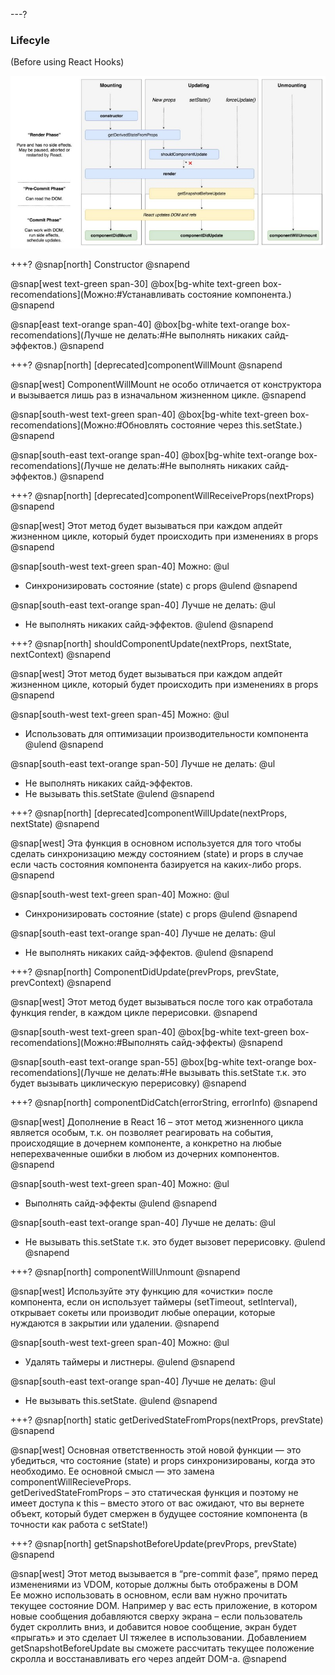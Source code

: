 ---?
### Lifecyle
(Before using React Hooks)

![TIP](template/img/lifecycle.jpg)

+++?
@snap[north]
Constructor
@snapend

@snap[west text-green span-30]
@box[bg-white text-green box-recomendations](Можно:#Устанавливать состояние компонента.)
@snapend

@snap[east text-orange span-40]
@box[bg-white text-orange box-recomendations](Лучше не делать:#Не выполнять никаких сайд-эффектов.)
@snapend


+++?
@snap[north]
[deprecated]componentWillMount
@snapend

@snap[west]
ComponentWillMount не особо отличается от конструктора и вызывается лишь раз в изначальном жизненном цикле.
@snapend

@snap[south-west text-green span-40]
@box[bg-white text-green box-recomendations](Можно:#Обновлять состояние через this.setState.)
@snapend

@snap[south-east text-orange span-40]
@box[bg-white text-orange box-recomendations](Лучше не делать:#Не выполнять никаких сайд-эффектов.)
@snapend


+++?
@snap[north]
[deprecated]componentWillReceiveProps(nextProps)
@snapend

@snap[west]
Этот метод будет вызываться при каждом апдейт жизненном цикле, который будет происходить при изменениях в props
@snapend

@snap[south-west text-green span-40]
Можно:
@ul[](false)
- Синхронизировать состояние (state) с props
@ulend
@snapend

@snap[south-east text-orange span-40]
Лучше не делать:
@ul[](false)
- Не выполнять никаких сайд-эффектов.
@ulend
@snapend


+++?
@snap[north]
shouldComponentUpdate(nextProps, nextState, nextContext)
@snapend

@snap[west]
Этот метод будет вызываться при каждом апдейт жизненном цикле, который будет происходить при изменениях в props
@snapend

@snap[south-west text-green span-45]
Можно:
@ul[](false)
- Использовать для оптимизации производительности компонента
@ulend
@snapend

@snap[south-east text-orange span-50]
Лучше не делать:
@ul[](false)
- Не выполнять никаких сайд-эффектов.
- Не вызывать this.setState
@ulend
@snapend


+++?
@snap[north]
[deprecated]componentWillUpdate(nextProps, nextState)
@snapend

@snap[west]
Эта функция в основном используется для того чтобы сделать синхронизацию между состоянием (state) и props в случае если часть состояния компонента базируется на каких-либо props.
@snapend

@snap[south-west text-green span-40]
Можно:
@ul[](false)
- Синхронизировать состояние (state) с props
@ulend
@snapend

@snap[south-east text-orange span-40]
Лучше не делать:
@ul[](false)
- Не выполнять никаких сайд-эффектов.
@ulend
@snapend


+++?
@snap[north]
СomponentDidUpdate(prevProps, prevState, prevContext)
@snapend

@snap[west]
Этот метод будет вызываться после того как отработала функция render, в каждом цикле перерисовки.
@snapend

@snap[south-west text-green span-40]
@box[bg-white text-green box-recomendations](Можно:#Выполнять сайд-эффекты)
@snapend

@snap[south-east text-orange span-55]
@box[bg-white text-orange box-recomendations](Лучше не делать:#Не вызывать this.setState т.к. это будет вызывать циклическую перерисовку)
@snapend


+++?
@snap[north]
componentDidCatch(errorString, errorInfo)
@snapend

@snap[west]
Дополнение в React 16 – этот метод жизненного цикла является особым, т.к. он позволяет реагировать на события, происходящие в дочернем компоненте, а конкретно на любые неперехваченные ошибки в любом из дочерних компонентов.
@snapend

@snap[south-west text-green span-40]
Можно:
@ul[](false)
- Выполнять сайд-эффекты
@ulend
@snapend

@snap[south-east text-orange span-40]
Лучше не делать:
@ul[](false)
- Не вызывать this.setState т.к. это будет вызовет перерисовку.
@ulend
@snapend


+++?
@snap[north]
componentWillUnmount
@snapend

@snap[west]
Используйте эту функцию для «очистки» после компонента, если он использует таймеры (setTimeout, setInterval), открывает сокеты или производит любые операции, которые нуждаются в закрытии или удалении.
@snapend

@snap[south-west text-green span-40]
Можно:
@ul[](false)
- Удалять таймеры и листнеры.
@ulend
@snapend

@snap[south-east text-orange span-40]
Лучше не делать:
@ul[](false)
- Не вызывать this.setState.
@ulend
@snapend


+++?
@snap[north]
static getDerivedStateFromProps(nextProps, prevState)
@snapend

@snap[west]
Основная ответственность этой новой функции — это убедиться, что состояние (state) и props синхронизированы, когда это необходимо. Ее основной смысл — это замена componentWillRecieveProps.
<br>
getDerivedStateFromProps – это статическая функция и поэтому не имеет доступа к this – вместо этого от вас ожидают, что вы вернете объект, который будет смержен в будущее состояние компонента (в точности как работа с setState!)

+++?
@snap[north]
getSnapshotBeforeUpdate(prevProps, prevState)
@snapend

@snap[west]
Этот метод вызывается в “pre-commit фазе”, прямо перед изменениями из VDOM, которые должны быть отображены в DOM
<br>
Ее можно использовать в основном, если вам нужно прочитать текущее состояние DOM. 
Например у вас есть приложение, в котором новые сообщения добавляются сверху экрана – если пользователь будет скроллить вниз, и добавится новое сообщение, экран будет «прыгать» и это сделает UI тяжелее в использовании. Добавлением getSnapshotBeforeUpdate вы сможете рассчитать текущее положение скролла и восстанавливать его через апдейт DOM-а.
@snapend
